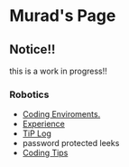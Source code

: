 # Murad's Page

## Notice!!
this is a work in progress!!
### Robotics
* [ Coding Enviroments. ](/Murad-s-Page/roboticsPages/enviroments )
* [Experience](https://muradhamalik.github.io/Murad-s-Page/images/Resume.png)
* [TiP Log](https://docs.google.com/document/d/e/2PACX-1vQlmng9r_Enb7f6tdOx64LmLpMLw-G7BFWRng5jgTfqBjoF0AkIU6DeihSgEGy6Z-3CdTjr3eRZRBe4/pub)
* password protected leeks
* [ Coding Tips ](/Murad-s-Page/roboticsPages/coding-secrets)
